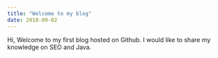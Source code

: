 ```yaml
---
title: "Welcome to my blog"
date: 2018-09-02
---
```



Hi, 
Welcome to my first blog hosted on Github. I would like to share my knowledge on SEO and Java.
